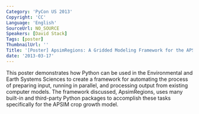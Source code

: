 ```yaml
---
Category: 'PyCon US 2013'
Copyright: 'CC'
Language: 'English'
SourceUrl: NO_SOURCE
Speakers: [David Stack]
Tags: [poster]
ThumbnailUrl: ''
Title: '[Poster] ApsimRegions: A Gridded Modeling Framework for the APSIM Crop Model'
date: '2013-03-17'
---
```

This poster demonstrates how Python can be used in the Environmental and Earth Systems Sciences to create a framework for automating the process of preparing input, running in parallel, and processing output from existing computer models. The framework discussed, ApsimRegions, uses many built-in and third-party Python packages to accomplish these tasks specifically for the APSIM crop growth model.